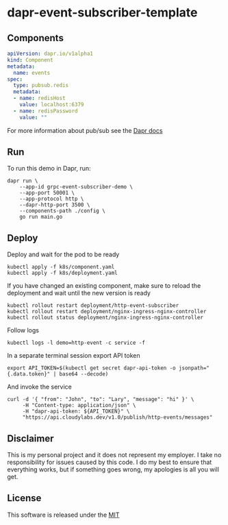 # dapr-event-subscriber-template

## Components

```yaml
apiVersion: dapr.io/v1alpha1
kind: Component
metadata:
  name: events
spec:
  type: pubsub.redis
  metadata:
  - name: redisHost
    value: localhost:6379
  - name: redisPassword
    value: ""

```

For more information about pub/sub see the [Dapr docs](https://github.com/dapr/docs/tree/master/concepts/publish-subscribe-messaging)

## Run 

To run this demo in Dapr, run:

```shell
dapr run \
    --app-id grpc-event-subscriber-demo \
    --app-port 50001 \
    --app-protocol http \
    --dapr-http-port 3500 \
    --components-path ./config \
    go run main.go
```


## Deploy

Deploy and wait for the pod to be ready 

```shell
kubectl apply -f k8s/component.yaml
kubectl apply -f k8s/deployment.yaml
```

If you have changed an existing component, make sure to reload the deployment and wait until the new version is ready

```shell
kubectl rollout restart deployment/http-event-subscriber
kubectl rollout restart deployment/nginx-ingress-nginx-controller
kubectl rollout status deployment/nginx-ingress-nginx-controller
```

Follow logs

```shell
kubectl logs -l demo=http-event -c service -f
```

In a separate terminal session export API token

```shell
export API_TOKEN=$(kubectl get secret dapr-api-token -o jsonpath="{.data.token}" | base64 --decode)
```

And invoke the service

```shell
curl -d '{ "from": "John", "to": "Lary", "message": "hi" }' \
     -H "Content-type: application/json" \
     -H "dapr-api-token: ${API_TOKEN}" \
     "https://api.cloudylabs.dev/v1.0/publish/http-events/messages"
```



## Disclaimer

This is my personal project and it does not represent my employer. I take no responsibility for issues caused by this code. I do my best to ensure that everything works, but if something goes wrong, my apologies is all you will get.

## License

This software is released under the [MIT](./LICENSE)
